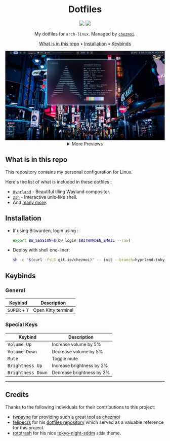 <div align="center">

# Dotfiles

![](https://img.shields.io/github/last-commit/julian-poidevin/dotfiles?style=for-the-badge&color=7AA2F7)
![](https://img.shields.io/github/license/julian-poidevin/dotfiles?color=F5758D&style=for-the-badge)

My dotfiles for `arch-linux`. Managed by [`chezmoi`](https://github.com/twpayne/chezmoi).

[What is in this repo](#what-is-in-this-repo) • [Installation](#installation) • [Keybinds](#keybinds)

<center>
<img alt="neofetch" src="docs/screenshots/neofetch.png">
<details>
<summary align=center>More Previews</summary>
<img alt="sddm-lock-screen" src="docs/screenshots/lock-screen.png">
</details>
</center>
</div>

## What is in this repo
This repository contains my personal configuration for Linux.

Here's the list of what is included in these dotfiles :
- [`Hyprland`](https://hyprland.org/) - Beautiful tiling Wayland compositor.
- [`zsh`](https://zsh.sourceforge.io/) - Interactive unix-like shell.
- And [many more](./home).

## Installation
* If using Bitwarden, login using :

  ```sh
  export BW_SESSION=$(bw login $BITWARDEN_EMAIL --raw)
  ```

* Deploy with shell one-liner:
    ```sh
    sh -c "$(curl -fsLS git.io/chezmoi)" -- init --branch=hyprland-tokyo --apply julian-poidevin
    ```

## Keybinds

### General

| Keybind                                            | Description                                   |
| -------------------------------------------------- | --------------------------------------------- |
| <kbd>SUPER</kbd> + <kbd>T</kbd>                    | Open Kitty terminal                           |

### Special Keys

| Keybind                    | Description                 |
| -------------------------- | --------------------------- |
| <kbd>Volume Up</kbd>       | Increase volume by 5%       |
| <kbd>Volume Down</kbd>     | Decrease volume by 5%       |
| <kbd>Mute</kbd>            | Toggle mute                 |
| <kbd>Brightness Up</kbd>   | Increase brightness by 2%   |
| <kbd>Brightness Down</kbd> | Decrease brightness by 2%   |

---
## Credits
Thanks to the following individuals for their contributions to this project:
- [twpayne](https://github.com/twpayne) for providing such a great tool as [chezmoi](https://github.com/twpayne/chezmoi)
- [felipecrs](https://github.com/felipecrs) for his [dotfiles repository](https://github.com/felipecrs/dotfiles) which served as a valuable reference for this project.
- [rototrash](https://github.com/rototrash) for his nice [tokyo-night-sddm](https://github.com/rototrash/tokyo-night-sddm) `sddm` theme.